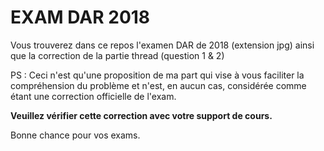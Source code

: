 # EXAM DAR 2018
Vous trouverez dans ce repos l'examen DAR de 2018 (extension jpg)
ainsi que la correction de la partie thread (question 1 & 2)

PS : Ceci n'est qu'une proposition 
de ma part qui vise à vous faciliter 
la compréhension du problème et n'est, en aucun cas, considérée comme étant une correction officielle de l'exam.

**Veuillez vérifier cette correction avec votre support de cours.**

Bonne chance pour vos exams.